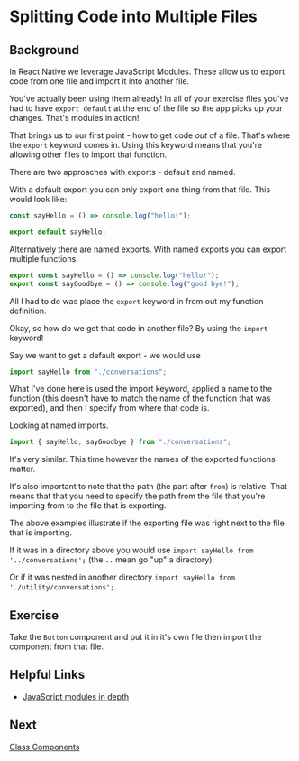 # Splitting Code into Multiple Files

## Background

In React Native we leverage JavaScript Modules. These allow us to export code from one file and import it into another file.

You've actually been using them already! In all of your exercise files you've had to have `export default` at the end of the file so the app picks up your changes. That's modules in action!

That brings us to our first point - how to get code _out_ of a file. That's where the `export` keyword comes in. Using this keyword means that you're allowing other files to import that function.

There are two approaches with exports - default and named.

With a default export you can only export one thing from that file. This would look like:

```js
const sayHello = () => console.log("hello!");

export default sayHello;
```

Alternatively there are named exports. With named exports you can export multiple functions.

```js
export const sayHello = () => console.log("hello!");
export const sayGoodbye = () => console.log("good bye!");
```

All I had to do was place the `export` keyword in from out my function definition.

Okay, so how do we get that code in another file? By using the `import` keyword!

Say we want to get a default export - we would use

```js
import sayHello from "./conversations";
```

What I've done here is used the import keyword, applied a name to the function (this doesn't have to match the name of the function that was exported), and then I specify from where that code is.

Looking at named imports.

```js
import { sayHello, sayGoodbye } from "./conversations";
```

It's very similar. This time however the names of the exported functions matter.

It's also important to note that the path (the part after `from`) is relative. That means that that you need to specify the path from the file that you're importing from to the file that is exporting.

The above examples illustrate if the exporting file was right next to the file that is importing.

If it was in a directory above you would use `import sayHello from '../conversations';` (the `..` mean go "up" a directory).

Or if it was nested in another directory `import sayHello from './utility/conversations';`.

## Exercise

Take the `Button` component and put it in it's own file then import the component from that file.

## Helpful Links

- [JavaScript modules in depth](https://developer.mozilla.org/en-US/docs/Web/JavaScript/Guide/Modules)

## Next

[Class Components](./11-class-components.md)